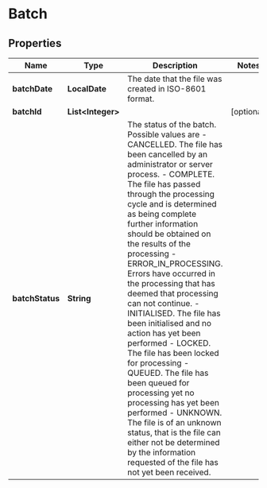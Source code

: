 

# Batch


## Properties

Name | Type | Description | Notes
------------ | ------------- | ------------- | -------------
**batchDate** | **LocalDate** | The date that the file was created in ISO-8601 format. | 
**batchId** | **List&lt;Integer&gt;** |  |  [optional]
**batchStatus** | **String** | The status of the batch. Possible values are - CANCELLED. The file has been cancelled by an administrator or server process.  - COMPLETE. The file has passed through the processing cycle and is determined as being complete further information should be obtained on the results of the processing - ERROR_IN_PROCESSING. Errors have occurred in the processing that has deemed that processing can not continue. - INITIALISED. The file has been initialised and no action has yet been performed - LOCKED. The file has been locked for processing - QUEUED. The file has been queued for processing yet no processing has yet been performed - UNKNOWN. The file is of an unknown status, that is the file can either not be determined by the information requested of the file has not yet been received.  | 



